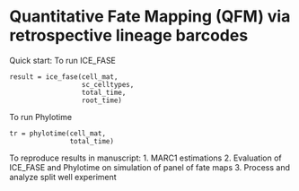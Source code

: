 # Quantitative Fate Mapping (QFM) via retrospective lineage barcodes

Quick start:
To run ICE_FASE
```
result = ice_fase(cell_mat,
                  sc_celltypes,
                  total_time,
                  root_time)
```
To run Phylotime
```
tr = phylotime(cell_mat,
               total_time)
```

To reproduce results in manuscript:
    1. MARC1 estimations
    2. Evaluation of ICE_FASE and Phylotime on simulation of panel of fate maps
    3. Process and analyze split well experiment
